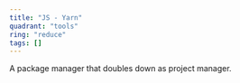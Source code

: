 ```yaml
---
title: "JS - Yarn"
quadrant: "tools"
ring: "reduce"
tags: []
---
```


A package manager that doubles down as project manager.
